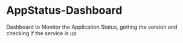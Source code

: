 # AppStatus-Dashboard
Dashboard to Monitor the Application Status, getting the version and checking if the service is up
